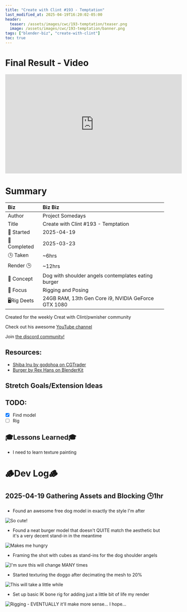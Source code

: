 ```yaml
---
title: "Create with Clint #193 - Temptation"
last_modified_at: 2025-04-19T16:20:02-05:00
header:
  teaser: /assets/images/cwc/193-temptation/teaser.png
  image: /assets/images/cwc/193-temptation/banner.png
tags: ["blender-biz", "create-with-clint"]
toc: true
---
```


# Final Result - Video

<iframe width="560" height="315" src="https://www.youtube.com/embed/1-jEPSsjZSo?si=Hxpo4SHRifRO9Hpc" title="YouTube video player" frameborder="0" allow="accelerometer; autoplay; clipboard-write; encrypted-media; gyroscope; picture-in-picture; web-share" referrerpolicy="strict-origin-when-cross-origin" allowfullscreen></iframe>

# Summary

| Biz             | Biz Biz                               |
|:--------           | :---------                                |
| Author          | Project Somedays                      |
| Title           | Create with Clint #193 - Temptation |
| 📅 Started      | 2025-04-19  |
| 📅 Completed    | 2025-03-23  |
| 🕒 Taken        | ~6hrs                                  |
| Render 🕒       | ~12hrs |
| 🤯 Concept      | Dog with shoulder angels contemplates eating burger |
| 🔎 Focus        | Rigging and Posing        |
| 🖥️Rig Deets     | 24GB RAM, 13th Gen Core i9, NVIDIA GeForce GTX 1080 |

Created for the weekly Creat with Clint/pwnisher community

Check out his awesome [YouTube channel](https://www.youtube.com/c/pwnisher)

Join [the discord community!](https://discord.com/channels/673719770410909696/688444060737994785/922141725944872980)

## Resources:
- [Shiba Inu by godohoa on CGTrader](https://www.cgtrader.com/free-3d-print-models/miniatures/figurines/shiba-inu-happy-new-year-2023)
- [Burger by Rex Hans on BlenderKit](https://www.blenderkit.com/asset-gallery-detail/edbabc27-8384-4d37-9daf-0b4539e0689e/)
## Stretch Goals/Extension Ideas


## TODO:
- [x] Find model
- [ ] Rig

## 🎓Lessons Learned🎓
- I need to learn texture painting


# 🪵Dev Log🪵

## 2025-04-19 Gathering Assets and Blocking 🕒1hr
- Found an awesome free dog model in exactly the style I'm after

![So cute!](/assets/images/cwc/193-temptation/2025-04-19_DogModel.png)

- Found a neat burger model that doesn't QUITE match the aesthetic but it's a very decent stand-in in the meantime

![Makes me hungry](/assets/images/cwc/193-temptation/2025-04-19_BurderModel.png)

- Framing the shot with cubes as stand-ins for the dog shoulder angels

![I'm sure this will change MANY times](/assets/images/cwc/193-temptation/2025-04-19%20Framing.png)

- Started texturing the doggo after decimating the mesh to 20%

![This will take a little while](/assets/images/cwc/193-temptation/2025-04-19%20Begin%20Texturing.png)

- Set up basic IK bone rig for adding just a little bit of life my render

![Rigging - EVENTUALLY it'll make more sense... I hope...](/assets/images/cwc/193-temptation/2025-04-19%20Rigging%20for%20basic%20animation.png)
